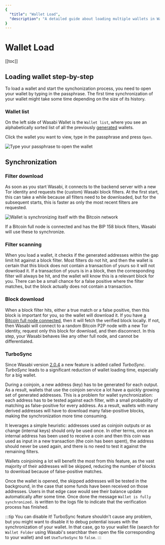 ```yaml
---
{
  "title": "Wallet Load",
  "description": "A detailed guide about loading multiple wallets in Wasabi. This is the Wasabi documentation, an archive of knowledge about the open-source, non-custodial and privacy-focused Bitcoin wallet for desktop."
}
---
```


# Wallet Load

[[toc]]

## Loading wallet step-by-step

To load a wallet and start the synchonization process, you need to open your wallet by typing in the passphrase.
The first time synchronization of your wallet might take some time depending on the size of its history.

### Wallet list

On the left side of Wasabi Wallet is the `Wallet list`, where you see an alphabetically sorted list of all the previously [generated](/using-wasabi/WalletGeneration.md) wallets.

Click the wallet you want to view, type in the passphrase and press `Open`.

![Type your passphrase to open the wallet](/WalletOpen.png "Type your passphrase to open the wallet")

## Synchronization

### Filter download

As soon as you start Wasabi, it connects to the backend server with a new Tor identity and requests the (custom) Wasabi block filters.
At the first start, this can take a while because all filters need to be downloaded, but for the subsequent starts, this is faster as only the most recent filters are requested.

![Wallet is synchronizing itself with the Bitcoin network](/WalletSynchronizing.png "Wallet is synchronizing itself with the Bitcoin network")

If a Bitcoin full node is connected and has the BIP 158 block filters, Wasabi will use these to synchronize.

### Filter scanning

When you load a wallet, it checks if the generated addresses within the gap limit hit against a block filter.
Most filters do not hit, and then the wallet is certain that this block does not contain a transaction of yours so it will not download it.
If a transaction of yours is in a block, then the corresponding filter will always be hit, and the wallet will know this is a relevant block for you.
There can be a small chance for a false positive where the filter matches, but the block actually does not contain a transaction.

### Block download

When a block filter hits, either a true match or a false positive, then this block is important for you, so the wallet will download it.
If you have [a Bitcoin full node connected](/using-wasabi/BitcoinFullNode.md), then it will fetch the verified block locally.
If not, then Wasabi will connect to a random Bitcoin P2P node with a new Tor identity, request only this block for download, and then disconnect.
In this step, your Wasabi behaves like any other full node, and cannot be differentiated.

### TurboSync

Since Wasabi version [2.0.4](https://github.com/WalletWasabi/WalletWasabi/releases/tag/v2.0.4) a new feature is added called _TurboSync_.
_TurboSync_ leads to a significant reduction of wallet loading time, especially for a big wallet.

During a coinjoin, a new address (key) has to be generated for each output.
As a result, wallets that use the coinjoin service a lot have a quickly growing set of generated addresses.
This is a problem for wallet synchronization: each address has to be tested against each filter, with a small probability of matching as false-positive for every address.
As a result, wallets with many derived addresses will have to download many false-positive blocks, making the synchronization more time consuming.

It leverages a simple heuristic: addresses used as coinjoin outputs or as change (internal keys) should only be used once.
In other terms, once an internal address has been used to receive a coin and then this coin was used as input in a new transaction (the coin has been spent), the address should never be used again, and there is no need to test it against the remaining filters. 

Wallets coinjoining a lot will benefit the most from this feature, as the vast majority of their addresses will be skipped, reducing the number of blocks to download because of false-positive matches.

Once the wallet is opened, the skipped addresses will be tested in the background, in the case that some funds have been received on those addresses.
Users in that edge case would see their balance update automatically after some time.
Once done the message `Wallet is fully synchronized.` is written to the logs file to indicate that the verification process has finished.

:::tip You can disable it!
TurboSync feature shouldn't cause any problem, but you might want to disable it to debug potential issues with the synchronization of your wallet.
In that case, go to your wallet file (search for `Wallet Folder` using Wasabi's searchbar then open the file corresponding to your wallet) and set `UseTurboSync` to `false`.
:::